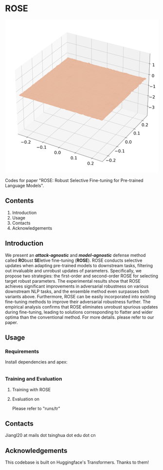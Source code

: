 # ROSE

![image.png](./docs/raw.png "w/o Fine-Tuning")


Codes for paper "ROSE: Robust Selective Fine-tuning for Pre-trained Language Models".

## Contents

1. Introduction
2. Usage
3. Contacts
4. Acknowledgements

## Introduction

We present an ***attack-agnostic*** and ***model-agnostic*** defense method called **RO**bust **SE**letive fine-tuning (**ROSE**).
ROSE conducts selective updates when adapting pre-trained models to downstream tasks, filtering out invaluable and unrobust updates of parameters.
Specifically, we propose two strategies: the first-order and second-order ROSE for selecting target robust parameters.
The experimental results show that ROSE achieves significant improvements in adversarial robustness on various downstream NLP tasks, and the ensemble method even surpasses both variants above.
Furthermore, ROSE can be easily incorporated into existing fine-tuning methods to improve their adversarial robustness further.
The empirical analysis confirms that ROSE eliminates unrobust spurious updates during fine-tuning, leading to solutions corresponding to flatter and wider optima than the conventional method. For more details. please refer to our paper.

## Usage



### Requirements

Install dependencies and apex:

```

```

### Training and Evaluation

1. Training with ROSE 

2. Evaluation on 

   Please refer to "runs/tr"

## Contacts

Jiangl20 at mails dot tsinghua dot edu dot cn

## Acknowledgements

This codebase is built on Huggingface's Transformers. Thanks to them!